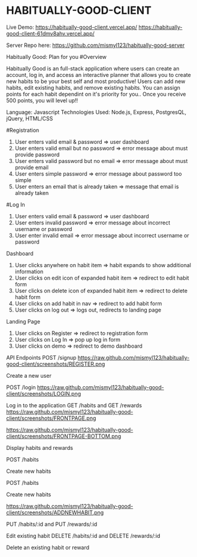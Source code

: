 # HABITUALLY-GOOD-CLIENT

Live Demo:
https://habitually-good-client.vercel.app/
https://habitually-good-client-61dmv8ahv.vercel.app/

Server Repo here: https://github.com/mismyl123/habitually-good-server

Habitually Good: Plan for you
#Overview

Habitually Good is an full-stack application where users can create an account, log in, and access an interactive planner that allows you to create new habits to be your best self and most productive! Users can add new habits, edit existing habits, and remove existing habits. You can assign points for each habit dependint on it's priority for you.. Once you receive 500 points, you will level up!!

Language: Javascript
Technologies Used: Node.js, Express, PostgresQL, jQuery, HTML/CSS

#Registration 

1. User enters valid email & password => user dashboard
2. User enters valid email but no password => error message about must provide password
3. User enters valid password but no email => error message about must provide email
4. User enters simple password => error message about password too simple
5. User enters an email that is already taken  => message that email is already taken

#Log In      

1. User enters valid email & password => user dashboard
2. User enters invalid password => error message about incorrect username or password
3. User enter invalid email => error message about incorrect username or password

Dashboard       

1. User clicks anywhere on habit item => habit expands to show additional information
2. User clicks on edit icon of expanded habit item => redirect to edit habit form
3. User clicks on delete icon of expanded habit item => redirect to delete habit form
4. User clicks on add habit in nav => redirect to add habit form
5. User clicks on log out => logs out, redirects to landing page

Landing Page

1. User clicks on Register => redirect to registration form
2. User clicks on Log In => pop up log in form
3. User clicks on demo => redirect to demo dashboard

API Endpoints
POST /signup
https://raw.github.com/mismyl123/habitually-good-client/screenshots/REGISTER.png




Create a new user

POST /login
https://raw.github.com/mismyl123/habitually-good-client/screenshots/LOGIN.png

Log in to the application
GET /habits and GET /rewards
https://raw.github.com/mismyl123/habitually-good-client/screenshots/FRONTPAGE.png

https://raw.github.com/mismyl123/habitually-good-client/screenshots/FRONTPAGE-BOTTOM.png

Display habits and rewards


POST /habits

Create new habits


POST /habits

Create new habits

https://raw.github.com/mismyl123/habitually-good-client/screenshots/ADDNEWHABIT.png

PUT /habits/:id and PUT /rewards/:id

Edit existing habit
DELETE /habits/:id and DELETE /rewards/:id

Delete an existing habit or reward

